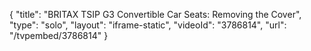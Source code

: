 {
    "title": "BRITAX TSIP G3 Convertible Car Seats: Removing the Cover",
    "type": "solo",
    "layout": "iframe-static",
    "videoId": "3786814",
    "url": "\/tvpembed\/3786814"
}